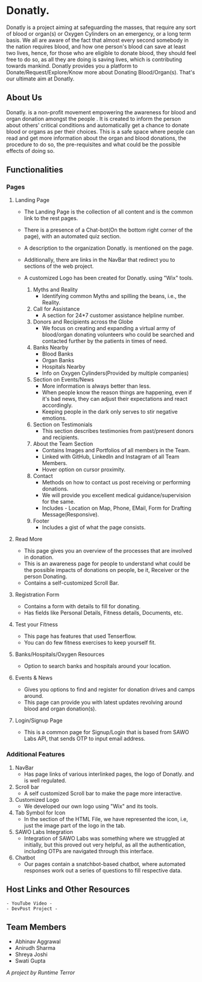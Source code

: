 # Donatly.
Donatly is a project aiming at safeguarding the masses, that require any sort of blood or organ(s) or Oxygen Cylinders on an emergency, or a long term basis. We all are aware of the fact that almost every second somebody in the nation requires blood, and how one person's blood can save at least two lives, hence, for those who are eligible to donate blood, they should feel free to do so, as all they are doing is saving lives, which is contributing towards mankind.  Donatly provides you a platform to Donate/Request/Explore/Know more about Donating Blood/Organ(s). That's our ultimate aim at Donatly. 

## About Us
Donatly. is a non-profit movement empowering the awareness for blood and organ donation amongst the people . It is created to inform the person about others' critical conditions and automatically get a chance to donate blood or organs as per their choices. This is a safe space where people can read and get more information about the organ and blood donations, the procedure to do so, the pre-requisites and what could be the possible effects of doing so. 

## Functionalities

### Pages
1. Landing Page
    - The Landing Page is the collection of all content and is the common link to the rest pages.
    - There is a presence of a Chat-bot(On the bottom right corner of the page), with an automated quiz section.
    - A description to the organization Donatly. is mentioned on the page.
    - Additionally, there are links in the NavBar that redirect you to sections of the web project. 
    - A customized Logo has been created for Donatly. using "Wix" tools.
    
      1. Myths and Reality
          - Identifying common Myths and spilling the beans, i.e., the Reality.
      2. Call for Assistance
          - A section for 24*7 customer assistance helpline number.
      3. Donors and Recipients across the Globe
          - We focus on creating and expanding a virtual army of blood/organ donating volunteers who could be searched and contacted further by the patients in times of need.
      4. Banks Nearby
          - Blood Banks
          - Organ Banks
          - Hospitals Nearby
          - Info on Oxygen Cylinders(Provided by multiple companies)
      5. Section on Events/News
          - More information is always better than less. 
          - When people know the reason things are happening, even if it's bad news, they can adjust their expectations and react accordingly. 
          - Keeping people in the dark only serves to stir negative emotions.
      6. Section on Testimonials
          - This section describes testimonies from past/present donors and recipients.
      7. About the Team Section
          - Contains Images and Portfolios of all members in the Team.
          - Linked with GitHub, LinkedIn and Instagram of all Team Members.
          - Hover option on cursor proximity.
      8. Contact 
          - Methods on how to contact us post receiving or performing donations.
          - We will provide you excellent medical guidance/supervision for the same.
          - Includes - Location on Map, Phone, EMail, Form for Drafting Message(Responsive).
      9. Footer
          - Includes a gist of what the page consists.
      
2. Read More
    - This page gives you an overview of the processes that are involved in donation.
    - This is an awareness page for people to understand what could be the possible impacts of donations on people, be it, Receiver or the person Donating.
    - Contains a self-customized Scroll Bar.
3. Registration Form
    - Contains a form with details to fill for donating.
    - Has fields like Personal Details, Fitness details, Documents, etc.
4. Test your Fitness  
    - This page has features that used Tenserflow.
    - You can do few fitness exercises to keep yourself fit.
5. Banks/Hospitals/Oxygen Resources
    - Option to search banks and hospitals around your location.
6. Events & News
    - Gives you options to find and register for donation drives and camps around.
    - This page can provide you with latest updates revolving around blood and organ donation(s).
7. Login/Signup Page
    - This is a common page for Signup/Login that is based from SAWO Labs API, that sends OTP to input email address.

### Additional Features
1. NavBar
    - Has page links of various interlinked pages, the logo of Donatly. and is well regulated.
2. Scroll bar
    - A self customized Scroll bar to make the page more interactive.
3. Customized Logo
    - We developed our own logo using "Wix" and its tools.
4. Tab Symbol for Icon
    - In the <head> section of the HTML File, we have represented the icon, i.e, just the image part of the logo in the tab.
5. SAWO Labs Integration
    - Integration of SAWO Labs was something where we struggled at initially, but this proved out very helpful, as all the authentication, including OTPs are navigated through this interface.
6. Chatbot
    - Our pages contain a snatchbot-based chatbot, where automated responses work out a series of questions to fill respective data.
    
 ## Host Links and Other Resources
    - YouTube Video - 
    - DevPost Project - 

 ## Team Members
  - Abhinav Aggrawal
  - Anirudh Sharma
  - Shreya Joshi
  - Swati Gupta
    
 *A project by Runtime Terror*
